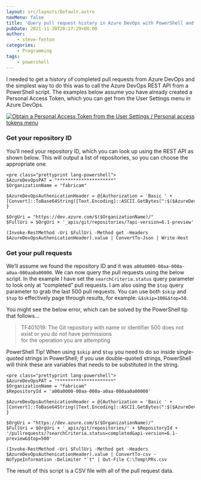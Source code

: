 ```yaml
---
layout: src/layouts/Default.astro
navMenu: false
title: 'Query pull request history in Azure DevOps with PowerShell and the REST API'
pubDate: 2021-11-30T20:27:29+00:00
author:
    - steve-fenton
categories:
    - Programming
tags:
    - powershell
---
```


I needed to get a history of completed pull requests from Azure DevOps and the simplest way to do this was to call the Azure DevOps REST API from a PowerShell script. The examples below assume you have already created a Personal Access Token, which you can get from the User Settings menu in Azure DevOps.

[![Obtain a Personal Access Token from the User Settings / Personal access tokens menu](https://www.stevefenton.co.uk/wp-content/uploads/2021/11/personal-access-token.jpg)](https://www.stevefenton.co.uk/2021/11/query-pull-request-history-in-azure-devops-with-powershell-and-the-rest-api/personal-access-token/)

### Get your repository ID

You’ll need your repository ID, which you can look up using the REST API as shown below. This will output a list of repositories, so you can choose the appropriate one.

```
<pre class="prettyprint lang-powershell">
$AzureDevOpsPAT = "*********************"
$OrganizationName = "fabricam"

$AzureDevOpsAuthenicationHeader = @{Authorization = 'Basic ' + [Convert]::ToBase64String([Text.Encoding]::ASCII.GetBytes(":$($AzureDevOpsPAT)")) }

$OrgUri = "https://dev.azure.com/$($OrganizationName)/" 
$FullUri = $OrgUri + '_apis/git/repositories/?api-version=6.1-preview'

(Invoke-RestMethod -Uri $FullUri -Method get -Headers $AzureDevOpsAuthenicationHeader).value | ConvertTo-Json | Write-Host
```
### Get your pull requests

We’ll assume we found the repository ID and it was `a00a0000-00aa-000a-a0aa-000aa0a00000`. We can now query the pull requests using the below script. In the example I have set the `searchCriteria.status` query parameter to look only at “completed” pull requests. I am also using the `$top` query parameter to grab the last 500 pull requests. You can use both `$skip` and `$top` to effectively page through results, for example: `&$skip=100&$top=50`.

You might see the below error, which can be solved by the PowerShell tip that follows…

> TF401019: The Git repository with name or identifier 500 does not exist or you do not have permissions  
> for the operation you are attempting

PowerShell Tip! When using `$skip` and `$top` you need to do so inside single-quoted strings in PowerShell; if you use double-quoted strings, PowerShell will think these are variables that needs to be substituted in the string.

```
<pre class="prettyprint lang-powershell">
$AzureDevOpsPAT = "*********************"
$OrganizationName = "fabricam"
$RepositoryId = 'a00a0000-00aa-000a-a0aa-000aa0a00000'

$AzureDevOpsAuthenicationHeader = @{Authorization = 'Basic ' + [Convert]::ToBase64String([Text.Encoding]::ASCII.GetBytes(":$($AzureDevOpsPAT)")) }

$OrgUri = "https://dev.azure.com/$($OrganizationName)/" 
$FullUri = $OrgUri + '_apis/git/repositories/' + $RepositoryId + '/pullrequests/?searchCriteria.status=completed&api-version=6.1-preview&$top=500'

(Invoke-RestMethod -Uri $FullUri -Method get -Headers $AzureDevOpsAuthenicationHeader).value | ConvertTo-csv -NoTypeInformation -Delimiter "`t" | Out-File C:\Temp\PRs.csv
```
The result of this script is a CSV file with all of the pull request data.